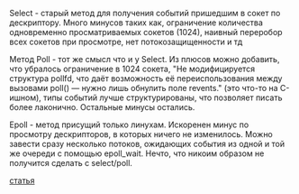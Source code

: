 Select - старый метод для получения событий пришедшим в сокет по дескриптору. Много минусов таких как, ограничение количества одновременно просматриваемых сокетов (1024), наивный переробор всех сокетов при просмотре, нет потокозащищенности и тд

Метод Poll - тот же смысл что и у Select. Из плюсов можно добавить, что убралось ограничение в 1024 сокета, "Не модифицируется структура pollfd, что даёт возможность её переиспользования между вызовами poll() — нужно лишь обнулить поле revents." (это что-то на С-ишном), типы событий лучше структурированы, что позволяет писать более лаконично.
Остальные минусы остались.

Epoll - метод присущий только линухам. Искоренен минус по просмотру дескрипторов, в которых ничего не изменилось. Можно завести сразу несколько потоков, ожидающих события из одной и той же очереди с помощью epoll_wait. Нечто, что никоим образом не получится сделать с select/poll.

[статья](https://habr.com/ru/company/infopulse/blog/415259/)